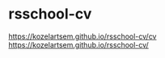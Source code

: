 # rsschool-cv
https://kozelartsem.github.io/rsschool-cv/cv
https://kozelartsem.github.io/rsschool-cv/
